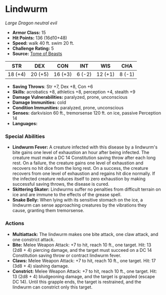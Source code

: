 # Lindwurm

*Large* *Dragon* *neutral evil*

- **Armor Class:** 15
- **Hit Points:** 136 (16d10+48)
- **Speed:** walk 40 ft. swim 20 ft.
- **Challenge Rating:** 5
- **Source:** [Tome of Beasts](https://koboldpress.com/kpstore/product/tome-of-beasts-for-5th-edition-print/)

| STR | DEX | CON | INT | WIS | CHA |
| --- | --- | --- | --- | --- | --- |
| 18 (+4) | 20 (+5) | 16 (+3) | 6 (-2) | 12 (+1) | 8 (-1) |

- **Saving Throws**: Str +7, Dex +8, Con +6
- **Skills:** acrobatics +8, athletics +8, perception +4, stealth +9
- **Damage Vulnerabilities:** paralyzed, prone, unconscious
- **Damage Immunities:** cold
- **Condition Immunities:** paralyzed, prone, unconscious
- **Senses:** darkvision 60 ft., tremorsense 120 ft. on ice, passive Perception 14
- **Languages:** 
### Special Abilities
- **Lindwurm Fever:** A creature infected with this disease by a lindwurm's bite gains one level of exhaustion an hour after being infected. The creature must make a DC 14 Constitution saving throw after each long rest. On a failure, the creature gains one level of exhaustion and recovers no hit dice from the long rest. On a success, the creature recovers from one level of exhaustion and regains hit dice normally. If the infected creature reduces itself to zero exhaustion by making successful saving throws, the disease is cured.
- **Skittering Skater:** Lindwurms suffer no penalties from difficult terrain on ice and are immune to the effects of the grease spell.
- **Snake Belly:** When lying with its sensitive stomach on the ice, a lindwurm can sense approaching creatures by the vibrations they cause, granting them tremorsense.
### Actions
- **Multiattack:** The lindwurm makes one bite attack, one claw attack, and one constrict attack.
- **Bite:** Melee Weapon Attack: +7 to hit, reach 10 ft., one target. Hit: 13 (2d8 + 4) piercing damage, and the target must succeed on a DC 14 Constitution saving throw or contract lindwurm fever.
- **Claws:** Melee Weapon Attack: +7 to hit, reach 10 ft., one target. Hit: 17 (3d8 + 4) slashing damage.
- **Constrict:** Melee Weapon Attack: +7 to hit, reach 10 ft., one target. Hit: 13 (2d8 + 4) bludgeoning damage, and the target is grappled (escape DC 14). Until this grapple ends, the target is restrained, and the lindwurm can constrict only this target.
